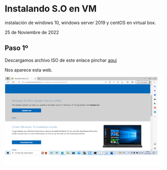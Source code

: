 # Instalando S.O en VM

instalación de windows 10, windows server 2019 y centOS en virtual box.

25 de Noviembre de 2022

## Paso 1º

Descargamos archivo ISO de este enlace pinchar [aqui](https://www.microsoft.com/en-us/software-download/windows10)

Nos aparece esta web.

![](img/img01.png)








